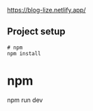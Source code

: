
https://blog-lize.netlify.app/

## Project setup

```
# npm
npm install

```
# npm
npm run dev

```
